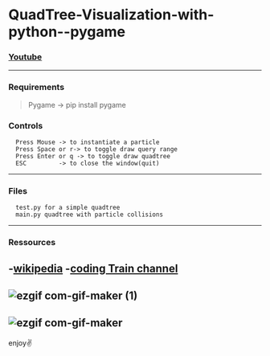 # QuadTree-Visualization-with-python--pygame

### [Youtube](https://www.youtube.com/c/Auctux)

--- 
### Requirements
>Pygame -> pip install pygame

### Controls
      Press Mouse -> to instantiate a particle
      Press Space or r-> to toggle draw query range
      Press Enter or q -> to toggle draw quadtree
      ESC         -> to close the window(quit) 
---
### Files
      test.py for a simple quadtree
      main.py quadtree with particle collisions
---
### Ressources
-[wikipedia](https://en.wikipedia.org/wiki/Quadtree)
-[coding Train channel](https://www.youtube.com/channel/UCvjgXvBlbQiydffZU7m1_aw)
---
![ezgif com-gif-maker (1)](https://user-images.githubusercontent.com/48150537/128624779-87958fdc-9758-4fc1-9d10-73587c5e603b.gif)
---
![ezgif com-gif-maker](https://user-images.githubusercontent.com/48150537/128624294-0841615c-e72e-476c-b810-e012da5f4512.gif)
---

enjoy✌️
